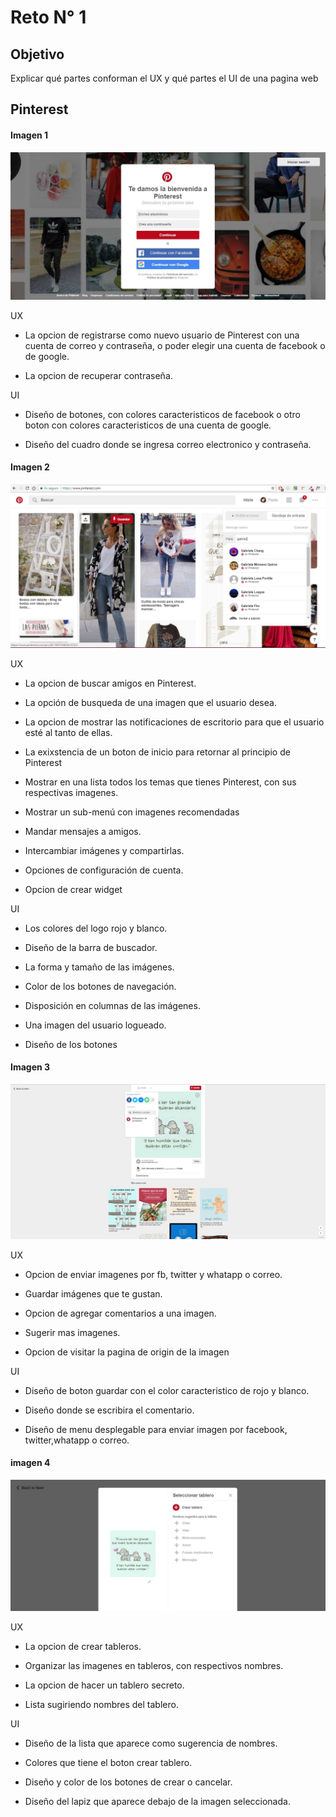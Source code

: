# Reto N° 1
## Objetivo

Explicar qué partes conforman el UX y qué partes el UI de una pagina web

## Pinterest

#### Imagen 1

![Pinterest](assets/img/pinterest0.jpg)


UX

* La opcion de registrarse como nuevo usuario de Pinterest con una cuenta de correo y contraseña, o poder elegir
  una cuenta de facebook o de google.

* La opcion de recuperar contraseña.

UI

* Diseño de botones, con colores caracteristicos  de  facebook o otro boton  con colores caracteristicos de una 
  cuenta de google.

* Diseño del cuadro donde se ingresa correo electronico y contraseña.
 

#### Imagen 2

  ![Pinterest](assets/img/pinterest1.jpg)

UX

 * La opcion de buscar amigos en Pinterest.
 
 * La opción de busqueda de una imagen que el usuario desea.

 * La opcion de mostrar las notificaciones de escritorio para que el usuario esté al tanto de ellas.
 
 * La exixstencia de un boton  de inicio para retornar al principio de Pinterest

 * Mostrar en una lista todos los temas que tienes Pinterest, con sus respectivas imagenes.

 * Mostrar un sub-menú con imagenes recomendadas

 * Mandar mensajes a amigos.

 * Intercambiar imágenes y compartirlas.

 * Opciones de configuración de cuenta.

 * Opcion de crear widget

 UI

 * Los colores del logo rojo y blanco.

 * Diseño de la barra de buscador.

 * La forma y tamaño de las imágenes.

 * Color de los botones de navegación.

 * Disposición en columnas de las imágenes.

 * Una imagen del usuario logueado.
 
 * Diseño de los botones
 
 
 #### Imagen 3
  ![Pinterest](assets/img/pinterest4.jpg)
 
 UX
 
 * Opcion de enviar imagenes por fb, twitter y whatapp o correo.
 
 * Guardar imágenes que te gustan.
 
 * Opcion de agregar comentarios a una imagen.
 
 * Sugerir mas imagenes.
 
 * Opcion de visitar la pagina de origin de la imagen
 
 UI
 
 * Diseño de boton guardar con el color caracteristico de rojo y blanco.
 
 * Diseño donde se escribira el comentario.
 
 * Diseño de menu desplegable para enviar imagen por facebook, twitter,whatapp o correo.
 
 
 
 #### imagen 4
 ![Pinterest](assets/img/pinterest5.jpg)
 
 UX
 
 * La opcion de crear tableros.
 
 * Organizar las imagenes en tableros, con respectivos nombres.
 
 * La opcion  de hacer un  tablero secreto.
 
 * Lista  sugiriendo nombres del tablero.
 
 UI
 
 * Diseño de la lista que aparece como sugerencia de nombres.
 
 * Colores que tiene el boton crear tablero.
 
 * Diseño y color de los botones de crear o cancelar.
 
 * Diseño del lapiz que aparece debajo de la imagen seleccionada.
 
